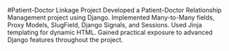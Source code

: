 #Patient-Doctor Linkage Project
Developed a Patient-Doctor Relationship Management project using Django. Implemented Many-to-Many fields, Proxy Models, SlugField, Django Signals, and Sessions. Used Jinja templating for dynamic HTML. Gained practical exposure to advanced Django features throughout the project.
